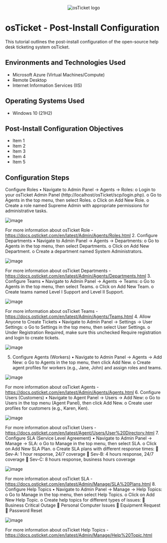 <p align="center">
<img src="https://i.imgur.com/Clzj7Xs.png" alt="osTicket logo"/>
</p>

<h1>osTicket - Post-Install Configuration</h1>
This tutorial outlines the post-install configuration of the open-source help desk ticketing system osTicket.<br />

<h2>Environments and Technologies Used</h2>

- Microsoft Azure (Virtual Machines/Compute)
- Remote Desktop
- Internet Information Services (IIS)

<h2>Operating Systems Used </h2>

- Windows 10</b> (21H2)

<h2>Post-Install Configuration Objectives</h2>

- Item 1
- Item 2
- Item 3
- Item 4
- Item 5

<h2>Configuration Steps</h2>

Configure Roles
•	Navigate to Admin Panel -> Agents -> Roles:
o	Login to your osTicket Admin Panel (http://localhost/osTicket/scp/login.php).
o	Go to Agents in the top menu, then select Roles.
o	Click on Add New Role.
o	Create a role named Supreme Admin with appropriate permissions for administrative tasks.

![image](https://github.com/John-Duria/osTicket---Post-Install-Configuration/assets/168502429/0003b368-22cd-483e-9c6a-7b4723c07508)

For more information about osTicket Role - https://docs.osticket.com/en/latest/Admin/Agents/Roles.html 
2. Configure Departments
•	Navigate to Admin Panel -> Agents -> Departments:
o	Go to Agents in the top menu, then select Departments.
o	Click on Add New Department.
o	Create a department named System Administrators.

![image](https://github.com/John-Duria/osTicket---Post-Install-Configuration/assets/168502429/71a26cd3-9b7d-42b5-b8c2-a63714c122cc)

For more information about osTicket Departments - https://docs.osticket.com/en/latest/Admin/Agents/Departments.html 
3. Configure Teams
•	Navigate to Admin Panel -> Agents -> Teams:
o	Go to Agents in the top menu, then select Teams.
o	Click on Add New Team.
o	Create teams named Level I Support and Level II Support.

![image](https://github.com/John-Duria/osTicket---Post-Install-Configuration/assets/168502429/809ab3b0-e216-4465-96fa-fecc9d6e4673)

For more information about osTicket Teams - https://docs.osticket.com/en/latest/Admin/Agents/Teams.html 
4. Allow Anyone to Create Tickets
•	Navigate to Admin Panel -> Settings -> User Settings:
o	Go to Settings in the top menu, then select User Settings.
o	Under Registration Required, make sure this unchecked Require registration and login to create tickets.

![image](https://github.com/John-Duria/osTicket---Post-Install-Configuration/assets/168502429/94ed3fe7-0b48-40d1-aeea-79a880331dd2)

5. Configure Agents (Workers)
•	Navigate to Admin Panel -> Agents -> Add New:
o	Go to Agents in the top menu, then click Add New.
o	Create agent profiles for workers (e.g., Jane, John) and assign roles and teams.

![image](https://github.com/John-Duria/osTicket---Post-Install-Configuration/assets/168502429/a17fd6d2-5b4c-4780-a609-892c5157f4b5)

For more information about osTicket Agents - https://docs.osticket.com/en/latest/Admin/Agents/Agents.html 
6. Configure Users (Customers)
•	Navigate to Agent Panel -> Users -> Add New:
o	Go to Users in the top menu (Agent Panel), then click Add New.
o	Create user profiles for customers (e.g., Karen, Ken).

![image](https://github.com/John-Duria/osTicket---Post-Install-Configuration/assets/168502429/5e975a9e-385c-40c2-9abe-3fc0d224b111)

For more information about osTicket Users - https://docs.osticket.com/en/latest/Agent/Users/User%20Directory.html 
7. Configure SLA (Service Level Agreement)
•	Navigate to Admin Panel -> Manage -> SLA:
o	Go to Manage in the top menu, then select SLA.
o	Click on Add New SLA Plan.
o	Create SLA plans with different response times:
	Sev-A: 1 hour response, 24/7 coverage
	Sev-B: 4 hours response, 24/7 coverage
	Sev-C: 8 hours response, business hours coverage

![image](https://github.com/John-Duria/osTicket---Post-Install-Configuration/assets/168502429/e0c1c7da-f456-4357-96f0-8088339c3eab)

For more information about osTicket SLA - https://docs.osticket.com/en/latest/Admin/Manage/SLA%20Plans.html 
8. Configure Help Topics
•	Navigate to Admin Panel -> Manage -> Help Topics:
o	Go to Manage in the top menu, then select Help Topics.
o	Click on Add New Help Topic.
o	Create help topics for different types of issues:
	Business Critical Outage
	Personal Computer Issues
	Equipment Request
	Password Reset

![image](https://github.com/John-Duria/osTicket---Post-Install-Configuration/assets/168502429/ce97738d-26f0-4722-9821-e2efc191c0c8)

For more information about osTicket Help Topics - https://docs.osticket.com/en/latest/Admin/Manage/Help%20Topic.html 
